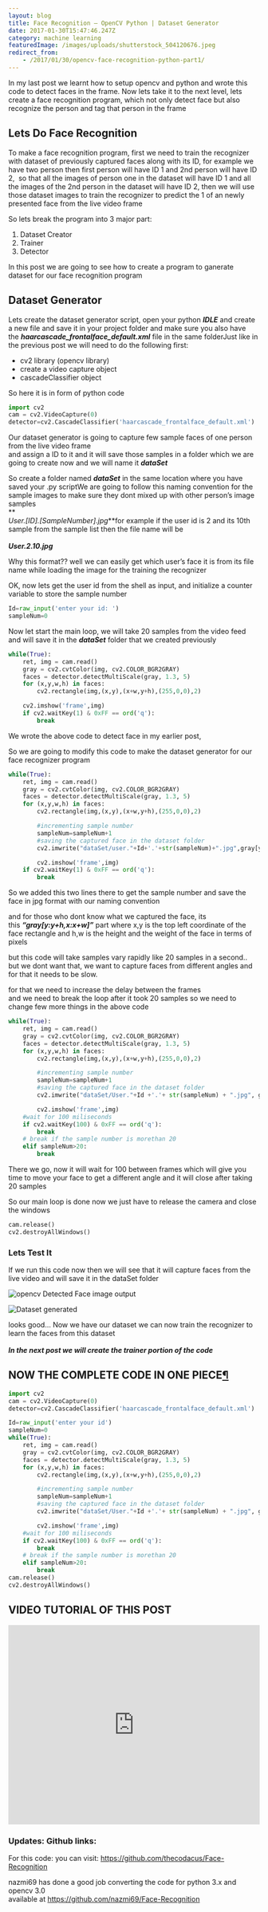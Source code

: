 ```yaml
---
layout: blog
title: Face Recognition – OpenCV Python | Dataset Generator
date: 2017-01-30T15:47:46.247Z
category: machine learning
featuredImage: /images/uploads/shutterstock_504120676.jpeg
redirect_from:
    - /2017/01/30/opencv-face-recognition-python-part1/
---
```


In my last post we learnt how to setup opencv and python and wrote this code to detect faces in the frame. Now lets take it to the next level, lets create a face recognition program, which not only detect face but also recognize the person and tag that person in the frame

## Lets Do Face Recognition

To make a face recognition program, first we need to train the recognizer with dataset of previously captured faces along with its ID, for example we have two person then first person will have ID 1 and 2nd person will have ID 2,  so that all the images of person one in the dataset will have ID 1 and all the images of the 2nd person in the dataset will have ID 2, then we will use those dataset images to train the recognizer to predict the 1 of an newly presented face from the live video frame

So lets break the program into 3 major part:

1. Dataset Creator
2. Trainer
3. Detector

In this post we are going to see how to create a program to ganerate dataset for our face recognition program

## Dataset Generator[](https://web.archive.org/web/20201028091519/https://thecodacus.com/opencv-face-recognition-in-python-part-1/)

Lets create the dataset generator script, open your python **_IDLE_** and create a new file and save it in your project folder and make sure you also have the **_haarcascade_frontalface_default.xml_** file in the same folderJust like in the previous post we will need to do the following first:

-   cv2 library (opencv library)
-   create a video capture object
-   cascadeClassifier object

So here it is in form of python code

```python
import cv2
cam = cv2.VideoCapture(0)
detector=cv2.CascadeClassifier('haarcascade_frontalface_default.xml')
```

Our dataset generator is going to capture few sample faces of one person from the live video frame\
and assign a ID to it and it will save those samples in a folder which we are going to create now and we will name it **_dataSet_**

So create a folder named **_dataSet_** in the same location where you have saved your .py scriptWe are going to follow this naming convention for the sample images to make sure they dont mixed up with other person’s image samples\
**\
_User.\[ID].\[SampleNumber].jpg_**for example if the user id is 2 and its 10th sample from the sample list then the file name will be\
**\
_User.2.10.jpg_**

Why this format?? well we can easily get which user’s face it is from its file name while loading the image for the training the recognizer

OK, now lets get the user id from the shell as input, and initialize a counter variable to store the sample number

```python
Id=raw_input('enter your id: ')
sampleNum=0
```

Now let start the main loop, we will take 20 samples from the video feed and will save it in the **_dataSet_** folder that we created previously

```python
while(True):
    ret, img = cam.read()
    gray = cv2.cvtColor(img, cv2.COLOR_BGR2GRAY)
    faces = detector.detectMultiScale(gray, 1.3, 5)
    for (x,y,w,h) in faces:
        cv2.rectangle(img,(x,y),(x+w,y+h),(255,0,0),2)

    cv2.imshow('frame',img)
    if cv2.waitKey(1) & 0xFF == ord('q'):
        break
```

We wrote the above code to detect face in my earlier post,

So we are going to modify this code to make the dataset generator for our face recognizer program

```python
while(True):
    ret, img = cam.read()
    gray = cv2.cvtColor(img, cv2.COLOR_BGR2GRAY)
    faces = detector.detectMultiScale(gray, 1.3, 5)
    for (x,y,w,h) in faces:
        cv2.rectangle(img,(x,y),(x+w,y+h),(255,0,0),2)

        #incrementing sample number
        sampleNum=sampleNum+1
        #saving the captured face in the dataset folder
        cv2.imwrite("dataSet/user."+Id+'.'+str(sampleNum)+".jpg",gray[y:y+h,x:x+w])

        cv2.imshow('frame',img)
    if cv2.waitKey(1) & 0xFF == ord('q'):
        break
```

So we added this two lines there to get the sample number and save the face in jpg format with our naming convention

and for those who dont know what we captured the face, its this **_“gray\[y:y+h,x:x+w]”_** part where x,y is the top left coordinate of the face rectangle and h,w is the height and the weight of the face in terms of pixels

but this code will take samples vary rapidly like 20 samples in a second.. but we dont want that, we want to capture faces from different angles and for that it needs to be slow.

for that we need to increase the delay between the frames\
and we need to break the loop after it took 20 samples so we need to change few more things in the above code

```python
while(True):
    ret, img = cam.read()
    gray = cv2.cvtColor(img, cv2.COLOR_BGR2GRAY)
    faces = detector.detectMultiScale(gray, 1.3, 5)
    for (x,y,w,h) in faces:
        cv2.rectangle(img,(x,y),(x+w,y+h),(255,0,0),2)

        #incrementing sample number
        sampleNum=sampleNum+1
        #saving the captured face in the dataset folder
        cv2.imwrite("dataSet/User."+Id +'.'+ str(sampleNum) + ".jpg", gray[y:y+h,x:x+w]) #

        cv2.imshow('frame',img)
    #wait for 100 miliseconds
    if cv2.waitKey(100) & 0xFF == ord('q'):
        break
    # break if the sample number is morethan 20
    elif sampleNum>20:
        break
```

There we go, now it will wait for 100 between frames which will give you time to move your face to get a different angle and it will close after taking 20 samples

So our main loop is done now we just have to release the camera and close the windows

```python
cam.release()
cv2.destroyAllWindows()
```

### Lets Test It[](https://web.archive.org/web/20201028091519/https://thecodacus.com/opencv-face-recognition-in-python-part-1/)

If we run this code now then we will see that it will capture faces from the live video and will save it in the dataSet folder

![opencv Detected Face image output](/images/uploads/image2.jpeg)

![Dataset generated](/images/uploads/image3.jpeg)

looks good… Now we have our dataset we can now train the recognizer to learn the faces from this dataset\
**\
_In the next post we will create the trainer portion of the code_**

## NOW THE COMPLETE CODE IN ONE PIECE[¶](https://web.archive.org/web/20201028091519/https://thecodacus.com/opencv-face-recognition-in-python-part-1/)

```python
import cv2
cam = cv2.VideoCapture(0)
detector=cv2.CascadeClassifier('haarcascade_frontalface_default.xml')

Id=raw_input('enter your id')
sampleNum=0
while(True):
    ret, img = cam.read()
    gray = cv2.cvtColor(img, cv2.COLOR_BGR2GRAY)
    faces = detector.detectMultiScale(gray, 1.3, 5)
    for (x,y,w,h) in faces:
        cv2.rectangle(img,(x,y),(x+w,y+h),(255,0,0),2)

        #incrementing sample number
        sampleNum=sampleNum+1
        #saving the captured face in the dataset folder
        cv2.imwrite("dataSet/User."+Id +'.'+ str(sampleNum) + ".jpg", gray[y:y+h,x:x+w])

        cv2.imshow('frame',img)
    #wait for 100 miliseconds
    if cv2.waitKey(100) & 0xFF == ord('q'):
        break
    # break if the sample number is morethan 20
    elif sampleNum>20:
        break
cam.release()
cv2.destroyAllWindows()
```

## VIDEO TUTORIAL OF THIS POST

<iframe width="600" height="400" style="width:100%;" src="https://www.youtube.com/embed/4W5M-YaJtIA" title="YouTube video player" frameborder="0" allow="accelerometer; autoplay; clipboard-write; encrypted-media; gyroscope; picture-in-picture" allowfullscreen></iframe>

### Updates: Github links:

For this code: you can visit: <https://github.com/thecodacus/Face-Recognition>

nazmi69 has done a good job converting the code for python 3.x and opencv 3.0\
available at <https://github.com/nazmi69/Face-Recognition>
